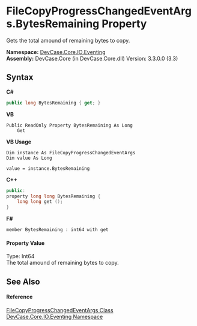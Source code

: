 # FileCopyProgressChangedEventArgs.BytesRemaining Property 
 

Gets the total amound of remaining bytes to copy.

**Namespace:**&nbsp;<a href="N_DevCase_Core_IO_Eventing">DevCase.Core.IO.Eventing</a><br />**Assembly:**&nbsp;DevCase.Core (in DevCase.Core.dll) Version: 3.3.0.0 (3.3)

## Syntax

**C#**<br />
``` C#
public long BytesRemaining { get; }
```

**VB**<br />
``` VB
Public ReadOnly Property BytesRemaining As Long
	Get
```

**VB Usage**<br />
``` VB Usage
Dim instance As FileCopyProgressChangedEventArgs
Dim value As Long

value = instance.BytesRemaining

```

**C++**<br />
``` C++
public:
property long long BytesRemaining {
	long long get ();
}
```

**F#**<br />
``` F#
member BytesRemaining : int64 with get

```


#### Property Value
Type: Int64<br />The total amound of remaining bytes to copy.

## See Also


#### Reference
<a href="T_DevCase_Core_IO_Eventing_FileCopyProgressChangedEventArgs">FileCopyProgressChangedEventArgs Class</a><br /><a href="N_DevCase_Core_IO_Eventing">DevCase.Core.IO.Eventing Namespace</a><br />